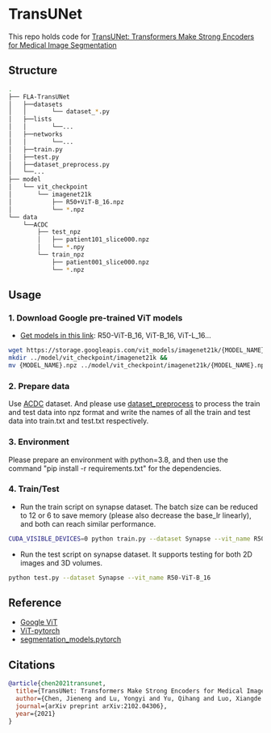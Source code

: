 # TransUNet
This repo holds code for [TransUNet: Transformers Make Strong Encoders for Medical Image Segmentation](https://arxiv.org/pdf/2102.04306.pdf)

## Structure


```bash
.
├── FLA-TransUNet
│   ├──datasets
│   │       └── dataset_*.py
│   ├──lists
│   │       └──...
│   ├──networks
│   │       └──...
│   ├──train.py
│   ├──test.py
│   ├──dataset_preprocess.py
│   └──...
├── model
│   └── vit_checkpoint
│       └── imagenet21k
│           ├── R50+ViT-B_16.npz
│           └── *.npz
└── data
    └──ACDC
        ├── test_npz
        │   ├── patient101_slice000.npz
        │   └── *.npy
        └── train_npz
            ├── patient001_slice000.npz
            └── *.npz
```

## Usage

### 1. Download Google pre-trained ViT models
* [Get models in this link](https://console.cloud.google.com/storage/vit_models/): R50-ViT-B_16, ViT-B_16, ViT-L_16...
```bash
wget https://storage.googleapis.com/vit_models/imagenet21k/{MODEL_NAME}.npz &&
mkdir ../model/vit_checkpoint/imagenet21k &&
mv {MODEL_NAME}.npz ../model/vit_checkpoint/imagenet21k/{MODEL_NAME}.npz
```

### 2. Prepare data

Use [ACDC](https://www.kaggle.com/datasets/samdazel/automated-cardiac-diagnosis-challenge-miccai17) dataset. And please use [dataset_preprocess](FLA-TransUNet/dataset_preprocess) to process the train and test data into npz format and write the names of all the train and test data into train.txt and test.txt respectively.

### 3. Environment

Please prepare an environment with python=3.8, and then use the command "pip install -r requirements.txt" for the dependencies.

### 4. Train/Test

- Run the train script on synapse dataset. The batch size can be reduced to 12 or 6 to save memory (please also decrease the base_lr linearly), and both can reach similar performance.

```bash
CUDA_VISIBLE_DEVICES=0 python train.py --dataset Synapse --vit_name R50-ViT-B_16
```

- Run the test script on synapse dataset. It supports testing for both 2D images and 3D volumes.

```bash
python test.py --dataset Synapse --vit_name R50-ViT-B_16
```

## Reference
* [Google ViT](https://github.com/google-research/vision_transformer)
* [ViT-pytorch](https://github.com/jeonsworld/ViT-pytorch)
* [segmentation_models.pytorch](https://github.com/qubvel/segmentation_models.pytorch)

## Citations

```bibtex
@article{chen2021transunet,
  title={TransUNet: Transformers Make Strong Encoders for Medical Image Segmentation},
  author={Chen, Jieneng and Lu, Yongyi and Yu, Qihang and Luo, Xiangde and Adeli, Ehsan and Wang, Yan and Lu, Le and Yuille, Alan L., and Zhou, Yuyin},
  journal={arXiv preprint arXiv:2102.04306},
  year={2021}
}
```

